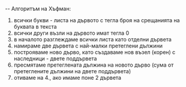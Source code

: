 -- Алгоритъм на Хъфман:
 1. всички букви - листа на дървото с тегла броя на срещанията на
    буквата в текста
 2. всички други възли на дървото имат тегла 0
 3. в началото разглеждаме всички листа като отделни дървета
 4. намираме две дървета с най-малки претеглени дължини
 5. построяваме ново дърво, като създаваме нов възел (корен) с
    наследници - двете поддървета
 6. пресмятаме претеглената дължина на новото дърво (сума от 
    претеглените дължини на двете поддървета)
 7. отиваме на 4., ако имаме поне 2 дървета
  
